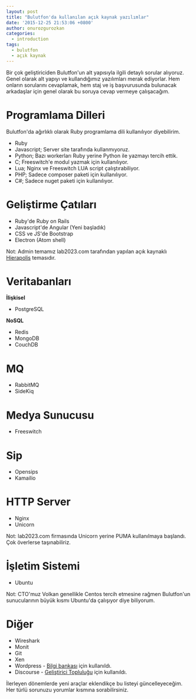 ```yaml
---
layout: post
title: "Bulutfon'da kullanılan açık kaynak yazılımlar"
date: '2015-12-25 21:53:06 +0800'
author: onurozgurozkan
categories:
  - introduction
tags:
  - bulutfon
  - açık kaynak
---
```


Bir çok geliştiriciden Bulutfon'un alt yapısıyla ilgili detaylı sorular alıyoruz. Genel olarak alt yapıyı ve kullandığımız yazılımları merak ediyorlar. Hem onların sorularını cevaplamak, hem staj ve iş başvurusunda bulunacak arkadaşlar için genel olarak bu soruya cevap vermeye çalışacağım.

# Programlama Dilleri

Bulutfon'da ağırlıklı olarak Ruby programlama dili kullanılıyor diyebilirim.

- Ruby
- Javascript; Server site tarafında kullanmıyoruz.
- Python; Bazı workerları Ruby yerine Python ile yazmayı tercih ettik.
- C; Freeswitch'e modul yazmak için kullanılıyor.
- Lua; Nginx ve Freeswitch LUA script çalıştırabiliyor.
- PHP; Sadece composer paketi için kullanılıyor.
- C#; Sadece nuget paketi için kullanılıyor.

# Geliştirme Çatıları

- Ruby'de Ruby on Rails
- Javascript'de Angular (Yeni başladık)
- CSS ve JS'de Bootstrap
- Electron (Atom shell)

Not: Admin temamız lab2023.com tarafından yapılan açık kaynaklı [Hierapolis](http://github.com/lab2023/hierapolis) temasıdır.

# Veritabanları

**İlişkisel**

- PostgreSQL

**NoSQL**

- Redis
- MongoDB
- CouchDB

# MQ

- RabbitMQ
- SideKiq

# Medya Sunucusu

- Freeswitch

# Sip

- Opensips
- Kamailio

# HTTP Server

- Nginx
- Unicorn

Not: lab2023.com firmasında Unicorn yerine PUMA kullanılmaya başlandı. Çok överlerse taşınabiliriz.

# İşletim Sistemi

- Ubuntu

Not: CTO'muz Volkan genellikle Centos tercih etmesine rağmen Bulutfon'un sunucularının büyük kısmı Ubuntu'da çalışıyor diye biliyorum.

# Diğer

- Wireshark
- Monit
- Git
- Xen
- Wordpress - [Bilgi bankası](http://bulutfon.com/cms/) için kullanıldı.
- Discourse - [Geliştirici Topluluğu](http://devforums.bulutfon.com) için kullanıldı.

İlerleyen dönemlerde yeni araçlar eklendikçe bu listeyi güncelleyeceğim. Her türlü sorunuzu yorumlar kısmına sorabilirsiniz.
